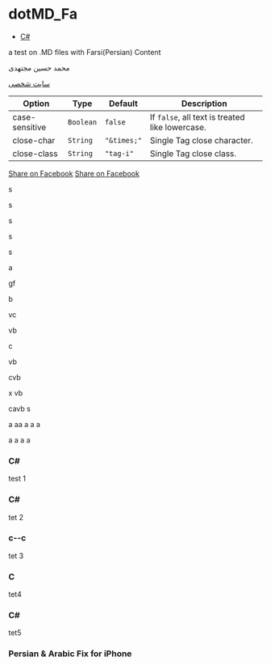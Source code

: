 dotMD_Fa
========
* [C#](#c--c)

a test on .MD files with Farsi(Persian) Content

محمد حسین مجتهدی

[سایت شخصی](http://mhm5000.ir)


| Option | Type | Default | Description |
| ------ | ---- | ------- | ----------- |
| case-sensitive | `Boolean` | `false` | If `false`, all text is treated like lowercase. |
| close-char | `String` | `"&times;"` | Single Tag close character. |
| close-class | `String` | `"tag-i"` | Single Tag close class. |


[Share on Facebook](https://www.facebook.com/sharer/sharer.php?u=)
[Share on Facebook](https://www.facebook.com/sharer/sharer.php?u=https%3A%2F%2Fgithub.com%2Fvhf%2Ffree-programming-books)


s

s

s

s

s

a

gf

b

vc

vb

c

vb

cvb

x
vb


cavb
s

a
aa
a
a
a

a
a
a
a

### C#
test 1

### C\#
tet 2

### c--c
tet 3

### C #
tet4

### C#
tet5

### Persian & Arabic Fix for iPhone
